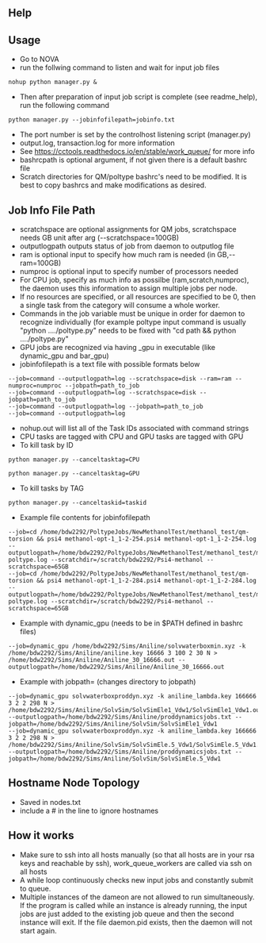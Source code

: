 ## Help

## Usage
* Go to NOVA
* run the follwing command to listen and wait for input job files
```
nohup python manager.py &
```
* Then after preparation of input job script is complete (see readme_help), run the following command
```
python manager.py --jobinfofilepath=jobinfo.txt
```
* The port number is set by the controlhost listening script (manager.py)
* output.log, transaction.log for more information
* See https://cctools.readthedocs.io/en/stable/work_queue/ for more info
* bashrcpath is optional argument, if not given there is a default bashrc file 
* Scratch directories for QM/poltype bashrc's need to be modified. It is best to copy bashrcs and make modifications as desired.


## Job Info File Path
* scratchspace are optional assignments for QM jobs, scratchspace needs GB unit after arg (--scratchspace=100GB)
* outputlogpath outputs status of job from daemon to outputlog file 
* ram is optional input to specify how much ram is needed (in GB,--ram=100GB)
* numproc is optional input to specify number of processors needed
* For CPU job, specify as much info as possilbe (ram,scratch,numproc), the daemon uses this information to assign multiple jobs per node.
* If no resources are specified, or all resources are specified to be 0, then a single task from the category will consume a whole worker. 
* Commands in the job variable must be unique in order for daemon to recognize individually (for example poltype input command is usually "python ..../poltype.py" needs to be fixed with "cd path && python ..../poltype.py"
* GPU jobs are recognized via having _gpu in executable (like dynamic_gpu and bar_gpu)
* jobinfofilepath is a text file with possible formats below
```
--job=command --outputlogpath=log --scratchspace=disk --ram=ram --numproc=numproc --jobpath=path_to_job
--job=command --outputlogpath=log --scratchspace=disk --jobpath=path_to_job
--job=command --outputlogpath=log --jobpath=path_to_job
--job=command --outputlogpath=log
```
* nohup.out will list all of the Task IDs associated with command strings
* CPU tasks are tagged with CPU and GPU tasks are tagged with GPU
* To kill task by ID
```
python manager.py --canceltasktag=CPU
```

```
python manager.py --canceltasktag=GPU
```


* To kill tasks by TAG
```
python manager.py --canceltaskid=taskid
```


* Example file contents for jobinfofilepath
```
--job=cd /home/bdw2292/PoltypeJobs/NewMethanolTest/methanol_test/qm-torsion && psi4 methanol-opt-1_1-2-254.psi4 methanol-opt-1_1-2-254.log --outputlogpath=/home/bdw2292/PoltypeJobs/NewMethanolTest/methanol_test/methanol-poltype.log --scratchdir=/scratch/bdw2292/Psi4-methanol --scratchspace=65GB
--job=cd /home/bdw2292/PoltypeJobs/NewMethanolTest/methanol_test/qm-torsion && psi4 methanol-opt-1_1-2-284.psi4 methanol-opt-1_1-2-284.log --outputlogpath=/home/bdw2292/PoltypeJobs/NewMethanolTest/methanol_test/methanol-poltype.log --scratchdir=/scratch/bdw2292/Psi4-methanol --scratchspace=65GB
```

* Example with dynamic_gpu (needs to be in $PATH defined in bashrc files)
```
--job=dynamic_gpu /home/bdw2292/Sims/Aniline/solvwaterboxmin.xyz -k /home/bdw2292/Sims/Aniline/aniline.key 16666 3 100 2 30 N > /home/bdw2292/Sims/Aniline/Aniline_30_16666.out --outputlogpath=/home/bdw2292/Sims/Aniline/Aniline_30_16666.out
```
* Example with jobpath= (changes directory to jobpath)
```
--job=dynamic_gpu solvwaterboxproddyn.xyz -k aniline_lambda.key 166666 3 2 2 298 N > /home/bdw2292/Sims/Aniline/SolvSim/SolvSimEle1_Vdw1/SolvSimEle1_Vdw1.out --outputlogpath=/home/bdw2292/Sims/Aniline/proddynamicsjobs.txt --jobpath=/home/bdw2292/Sims/Aniline/SolvSim/SolvSimEle1_Vdw1
--job=dynamic_gpu solvwaterboxproddyn.xyz -k aniline_lambda.key 166666 3 2 2 298 N > /home/bdw2292/Sims/Aniline/SolvSim/SolvSimEle.5_Vdw1/SolvSimEle.5_Vdw1.out --outputlogpath=/home/bdw2292/Sims/Aniline/proddynamicsjobs.txt --jobpath=/home/bdw2292/Sims/Aniline/SolvSim/SolvSimEle.5_Vdw1
```



## Hostname Node Topology
* Saved in nodes.txt
* include a \# in the line to ignore hostnames


## How it works
* Make sure to ssh into all hosts manually (so that all hosts are in your rsa keys and reachable by ssh), work_queue_workers are called via ssh on all hosts
* A while loop continuously checks new input jobs and constantly submit to queue.
* Multiple instances of the dameon are not allowed to run simultaneously. If the program is called while an instance is already running, the input jobs are just added to the existing job queue and then the second instance will exit. If the file daemon.pid exists, then the daemon will not start again.
```
